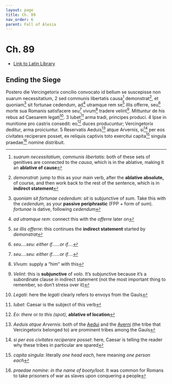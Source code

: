 ```yaml
---
layout: page
title: Ch. 89
nav_order: 6
parent: Fall of Alesia
---
```


# Ch. 89

- [Link to Latin Library](https://www.thelatinlibrary.com/caesar/gallic/gall7.shtml#89)

## Ending the Siege 

Postero die Vercingetorix concilio convocato id bellum se suscepisse non suarum necessitatium, 2 sed communis libertatis causa[^1] demonstrat[^2], et quoniam[^3] sit fortunae cedendum, ad[^4] utramque rem se[^5] illis offerre, seu[^6] morte sua Romanis satisfacere seu[^6] vivum[^7] tradere velint[^8]. Mittuntur de his rebus ad Caesarem legati[^9]. 3 Iubet[^10] arma tradi, principes produci. 4 Ipse in munitione pro castris consedit: eo[^11] duces producuntur; Vercingetorix deditur, arma proiciuntur. 5 Reservatis Aeduis[^12] atque Arvernis, si[^13] per eos civitates reciperare posset, ex reliquis captivis toto exercitui capita[^14] singula praedae[^15] nomine distribuit.


[^1]: *suarum necessitatium, communis libertatis*: both of these sets of genitives are connected to the *causa*, which is in the ablative, making it an **ablative of cause**

[^2]: *demonstrat*: jump to this as your main verb, after the **ablative absolute,** of course, and then work back to the rest of the sentence, which is in **indirect statement**


[^3]: *quoniam sit fortunae cedendum*: *sit* is subjunctive of *sum*. Take this with the *cedendum,* as your **passive periphrastic** (FPP \+ form of *sum*). *fortunae* is dative, following *cedendum*

[^4]: *ad utramque rem*: connect this with the *offerre* later on

[^5]: *se illis offerre*: this continues the **indirect statement** started by *demonstrat*

[^6]: *seu….seu*: *either if……or if….*

[^7]: *Vivum*: supply a “him” with this

[^8]: *Velint*: this is **subjunctive** of *volo*. It’s subjunctive because it’s a subordinate clause in indirect statement (not the most important thing to remember, so don’t stress over it)

[^9]: *Legati*: here the *legati* clearly refers to envoys from the Gauls

[^10]: *Iubet*: Caesar is the subject of this verb

[^11]: *Eo*: *there* or *to this (spot)*, **ablative of location**

[^12]: *Aeduis atque Arvernis*: both of the [Aedui](https://en.wikipedia.org/wiki/Aedui) and the [Averni](https://en.wikipedia.org/wiki/Arverni) (the tribe that Vercingetorix belonged to) are prominent tribes among the Gauls

[^13]: *si per eos civitates reciperare posset*: here, Caesar is telling the reader why these tribes in particular are spared

[^14]: *capita singula*: literally *one head each*, here meaning *one person each*

[^15]: *praedae nomine*: *in the name of booty/loot*. It was common for Romans to take prisoners of war as slaves upon conquering a people
